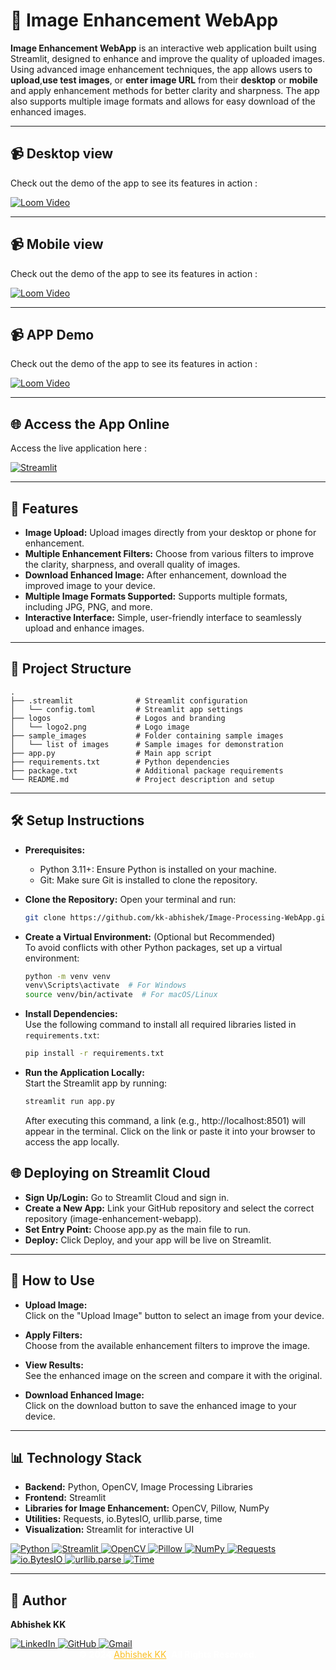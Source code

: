 
# 🌟 Image Enhancement WebApp

**Image Enhancement WebApp** is an interactive web application built using Streamlit, designed to enhance and improve the quality of uploaded images. Using advanced image enhancement techniques, the app allows users to **upload**,**use test images**, or **enter image URL** from their **desktop** or **mobile** and apply enhancement methods for better clarity and sharpness. The app also supports multiple image formats and allows for easy download of the enhanced images.

---

## 📹 Desktop view

Check out the demo of the app to see its features in action :
    
[![Loom Video](https://img.shields.io/badge/Loom-0078D4?style=for-the-badge&logo=loom&logoColor=white)](https://www.loom.com/share/28ce91ac5291450397fa5c773d078b2b?sid=9bb4c34a-41cd-4443-aafb-d9c8b58c6482)


---

## 📹 Mobile view

Check out the demo of the app to see its features in action :
    
[![Loom Video](https://img.shields.io/badge/Loom-0078D4?style=for-the-badge&logo=loom&logoColor=white)](https://www.loom.com/share/28ce91ac5291450397fa5c773d078b2b?sid=9bb4c34a-41cd-4443-aafb-d9c8b58c6482)


---

## 📹 APP Demo

Check out the demo of the app to see its features in action :
    
[![Loom Video](https://img.shields.io/badge/Loom-0078D4?style=for-the-badge&logo=loom&logoColor=white)](https://www.loom.com/share/28ce91ac5291450397fa5c773d078b2b?sid=9bb4c34a-41cd-4443-aafb-d9c8b58c6482)


---

## 🌐 Access the App Online

Access the live application here :

[![Streamlit](https://static.streamlit.io/badges/streamlit_badge_black_white.svg)](https://ai-pix-enhance-by-kk.streamlit.app/)



---

## 🚀 Features
- **Image Upload:** 
    Upload images directly from your desktop or phone for enhancement.
- **Multiple Enhancement Filters:** 
    Choose from various filters to improve the clarity, sharpness, and overall quality of images.
- **Download Enhanced Image:** 
    After enhancement, download the improved image to your device.
- **Multiple Image Formats Supported:** 
    Supports multiple formats, including JPG, PNG, and more.
- **Interactive Interface:** 
    Simple, user-friendly interface to seamlessly upload and enhance images.

---
## 🔧 Project Structure

```plaintext
.
├── .streamlit              # Streamlit configuration
│   └── config.toml         # Streamlit app settings
├── logos                   # Logos and branding
│   └── logo2.png           # Logo image
├── sample_images           # Folder containing sample images
│   └── list of images      # Sample images for demonstration
├── app.py                  # Main app script
├── requirements.txt        # Python dependencies
├── package.txt             # Additional package requirements
└── README.md               # Project description and setup

```
---

## 🛠️ Setup Instructions

- **Prerequisites:**
    - Python 3.11+: Ensure Python is installed on your machine.
    - Git: Make sure Git is installed to clone the repository.

- **Clone the Repository:**
    Open your terminal and run: 
    ```bash
    git clone https://github.com/kk-abhishek/Image-Processing-WebApp.git
    ```

- **Create a Virtual Environment:** (Optional but Recommended)  
    To avoid conflicts with other Python packages, set up a virtual environment:
    ```bash
    python -m venv venv
    venv\Scripts\activate  # For Windows
    source venv/bin/activate  # For macOS/Linux
    ```

- **Install Dependencies:**  
    Use the following command to install all required libraries listed in `requirements.txt`:
    ```bash
    pip install -r requirements.txt
    ```

- **Run the Application Locally:**  
    Start the Streamlit app by running:
    ```bash
    streamlit run app.py
    ```
    After executing this command, a link (e.g., http://localhost:8501) will appear in the terminal. Click on the link or paste it into your browser to access the app locally.


## 🌐 Deploying on Streamlit Cloud

- **Sign Up/Login:**
    Go to Streamlit Cloud and sign in.
- **Create a New App:**
    Link your GitHub repository and select the correct repository (image-enhancement-webapp).
- **Set Entry Point:**
    Choose app.py as the main file to run.
- **Deploy:**
    Click Deploy, and your app will be live on Streamlit.
---
## 🧪 How to Use

- **Upload Image:**  
    Click on the "Upload Image" button to select an image from your device.

- **Apply Filters:**  
    Choose from the available enhancement filters to improve the image.

- **View Results:**  
    See the enhanced image on the screen and compare it with the original.

- **Download Enhanced Image:**  
    Click on the download button to save the enhanced image to your device.

---
## 📊 Technology Stack

- **Backend:** Python, OpenCV, Image Processing Libraries  
- **Frontend:** Streamlit  
- **Libraries for Image Enhancement:** OpenCV, Pillow, NumPy  
- **Utilities:** Requests, io.BytesIO, urllib.parse, time  
- **Visualization:** Streamlit for interactive UI  

<p align="left">
  <a href="https://www.python.org/">
    <img src="https://img.shields.io/badge/Python-FFD43B?style=for-the-badge&logo=python&logoColor=blue" alt="Python"/>
  </a>
  <a href="https://streamlit.io/">
    <img src="https://img.shields.io/badge/Streamlit-FF4B4B?style=for-the-badge&logo=streamlit&logoColor=white" alt="Streamlit"/>
  </a>
  <a href="https://opencv.org/">
    <img src="https://img.shields.io/badge/OpenCV-5C3B6F?style=for-the-badge&logo=opencv&logoColor=white" alt="OpenCV"/>
  </a>
  <a href="https://pillow.readthedocs.io/">
    <img src="https://img.shields.io/badge/Pillow-003366?style=for-the-badge&logo=pillow&logoColor=white" alt="Pillow"/>
  </a>
  <a href="https://numpy.org/">
    <img src="https://img.shields.io/badge/NumPy-013243?style=for-the-badge&logo=numpy&logoColor=white" alt="NumPy"/>
  </a>
  <a href="https://docs.python-requests.org/">
    <img src="https://img.shields.io/badge/Requests-FF5733?style=for-the-badge&logo=python&logoColor=white" alt="Requests"/>
  </a>
  <a href="https://docs.python.org/3/library/io.html">
    <img src="https://img.shields.io/badge/io.BytesIO-006400?style=for-the-badge&logo=python&logoColor=white" alt="io.BytesIO"/>
  </a>
  <a href="https://docs.python.org/3/library/urllib.parse.html">
    <img src="https://img.shields.io/badge/urllib.parse-800080?style=for-the-badge&logo=python&logoColor=white" alt="urllib.parse"/>
  </a>
  <a href="https://docs.python.org/3/library/time.html">
    <img src="https://img.shields.io/badge/Time-2F4F4F?style=for-the-badge&logo=python&logoColor=white" alt="Time"/>
  </a>
</p>


---
## 👤 Author
**Abhishek KK**  

<div>
  <a href="https://www.linkedin.com/in/abhishek-kk-0131-20-07-/">
    <img src="https://img.shields.io/badge/LinkedIn-0077B5?style=for-the-badge&logo=linkedin&logoColor=white" alt="LinkedIn">
  </a>
  <a href="https://github.com/kk-abhishek">
    <img src="https://img.shields.io/badge/GitHub-100000?style=for-the-badge&logo=github&logoColor=white" alt="GitHub">
  </a>
  <a href="kkabhishek100@gmail.com">
    <img src="https://img.shields.io/badge/Gmail-D14836?style=for-the-badge&logo=gmail&logoColor=white" alt="Gmail">
  </a>
</div>

<div style="text-align: center; color: #d1d5db;">
    <b style="color: #ffffff;"> © 2024 </b> 
    <a href="https://www.linkedin.com/in/abhishek-kk-0131-20-07/" target="_blank" style="color: #fbbf24;"> Abhishek KK</a><b style="color: #ffffff;">. All Rights Reserved.</b> 
</div>
